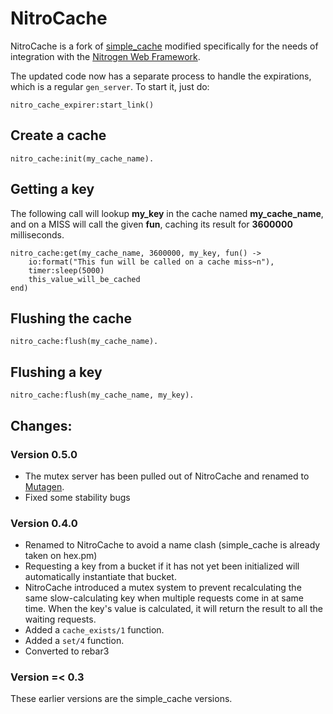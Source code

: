 # NitroCache

NitroCache is a fork of [simple_cache](https://github.com/marcelog/simple_cache)
modified specifically for the needs of integration with the [Nitrogen Web
Framework](http://nitrogenproject.com).


The updated code now has a separate process to handle the expirations, which is
a regular `gen_server`. To start it, just do:

    nitro_cache_expirer:start_link()

## Create a cache

    nitro_cache:init(my_cache_name).

## Getting a key

The following call will lookup **my_key** in the cache named **my_cache_name**, and on
a MISS will call the given **fun**, caching its result for **3600000** milliseconds.

    nitro_cache:get(my_cache_name, 3600000, my_key, fun() ->
        io:format("This fun will be called on a cache miss~n"),
        timer:sleep(5000)
        this_value_will_be_cached
    end)

## Flushing the cache

    nitro_cache:flush(my_cache_name).

## Flushing a key

    nitro_cache:flush(my_cache_name, my_key).

## Changes:

### Version 0.5.0

+ The mutex server has been pulled out of NitroCache and renamed to
  [Mutagen](https://github.com/nitrogen/mutagen).
+ Fixed some stability bugs

### Version 0.4.0

+ Renamed to NitroCache to avoid a name clash (simple_cache is already taken
  on hex.pm)
+ Requesting a key from a bucket if it has not yet been initialized will
  automatically instantiate that bucket.
+ NitroCache introduced a mutex system to prevent recalculating the same
  slow-calculating key when multiple requests come in at same time.  When the
  key's value is calculated, it will return the result to all the waiting
  requests.
+ Added a `cache_exists/1` function.
+ Added a `set/4` function.
+ Converted to rebar3

### Version =< 0.3

These earlier versions are the simple_cache versions.

